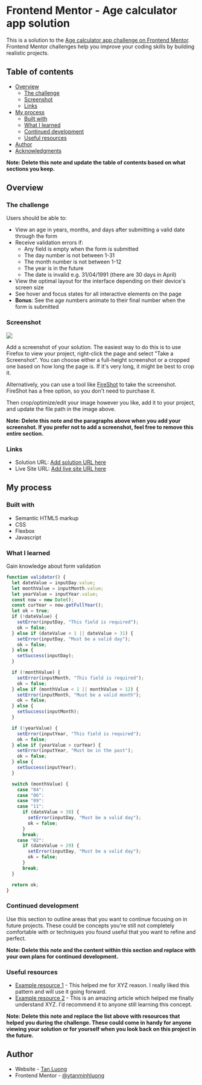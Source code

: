 # Frontend Mentor - Age calculator app solution

This is a solution to the [Age calculator app challenge on Frontend Mentor](https://www.frontendmentor.io/challenges/age-calculator-app-dF9DFFpj-Q). Frontend Mentor challenges help you improve your coding skills by building realistic projects.

## Table of contents

- [Overview](#overview)
  - [The challenge](#the-challenge)
  - [Screenshot](#screenshot)
  - [Links](#links)
- [My process](#my-process)
  - [Built with](#built-with)
  - [What I learned](#what-i-learned)
  - [Continued development](#continued-development)
  - [Useful resources](#useful-resources)
- [Author](#author)
- [Acknowledgments](#acknowledgments)

**Note: Delete this note and update the table of contents based on what sections you keep.**

## Overview

### The challenge

Users should be able to:

- View an age in years, months, and days after submitting a valid date through the form
- Receive validation errors if:
  - Any field is empty when the form is submitted
  - The day number is not between 1-31
  - The month number is not between 1-12
  - The year is in the future
  - The date is invalid e.g. 31/04/1991 (there are 30 days in April)
- View the optimal layout for the interface depending on their device's screen size
- See hover and focus states for all interactive elements on the page
- **Bonus**: See the age numbers animate to their final number when the form is submitted

### Screenshot

![](./screenshot.jpg)

Add a screenshot of your solution. The easiest way to do this is to use Firefox to view your project, right-click the page and select "Take a Screenshot". You can choose either a full-height screenshot or a cropped one based on how long the page is. If it's very long, it might be best to crop it.

Alternatively, you can use a tool like [FireShot](https://getfireshot.com/) to take the screenshot. FireShot has a free option, so you don't need to purchase it.

Then crop/optimize/edit your image however you like, add it to your project, and update the file path in the image above.

**Note: Delete this note and the paragraphs above when you add your screenshot. If you prefer not to add a screenshot, feel free to remove this entire section.**

### Links

- Solution URL: [Add solution URL here](https://your-solution-url.com)
- Live Site URL: [Add live site URL here](https://your-live-site-url.com)

## My process

### Built with

- Semantic HTML5 markup
- CSS
- Flexbox
- Javascript

### What I learned

Gain knowledge about form validation

```js
function validator() {
  let dateValue = inputDay.value;
  let monthValue = inputMonth.value;
  let yearValue = inputYear.value;
  const now = new Date();
  const curYear = now.getFullYear();
  let ok = true;
  if (!dateValue) {
    setError(inputDay, "This field is required");
    ok = false;
  } else if (dateValue < 1 || dateValue > 31) {
    setError(inputDay, "Must be a valid day");
    ok = false;
  } else {
    setSuccess(inputDay);
  }

  if (!monthValue) {
    setError(inputMonth, "This field is required");
    ok = false;
  } else if (monthValue < 1 || monthValue > 12) {
    setError(inputMonth, "Must be a valid month");
    ok = false;
  } else {
    setSuccess(inputMonth);
  }

  if (!yearValue) {
    setError(inputYear, "This field is required");
    ok = false;
  } else if (yearValue > curYear) {
    setError(inputYear, "Must be in the past");
    ok = false;
  } else {
    setSuccess(inputYear);
  }

  switch (monthValue) {
    case "04":
    case "06":
    case "09":
    case "11":
      if (dateValue > 30) {
        setError(inputDay, "Must be a valid day");
        ok = false;
      }
      break;
    case "02":
      if (dateValue > 29) {
        setError(inputDay, "Must be a valid day");
        ok = false;
      }
      break;
  }

  return ok;
}
```

### Continued development

Use this section to outline areas that you want to continue focusing on in future projects. These could be concepts you're still not completely comfortable with or techniques you found useful that you want to refine and perfect.

**Note: Delete this note and the content within this section and replace with your own plans for continued development.**

### Useful resources

- [Example resource 1](https://www.example.com) - This helped me for XYZ reason. I really liked this pattern and will use it going forward.
- [Example resource 2](https://www.example.com) - This is an amazing article which helped me finally understand XYZ. I'd recommend it to anyone still learning this concept.

**Note: Delete this note and replace the list above with resources that helped you during the challenge. These could come in handy for anyone viewing your solution or for yourself when you look back on this project in the future.**

## Author

- Website - [Tan Luong](https://www.your-site.com)
- Frontend Mentor - [@ytanminhluong](https://www.frontendmentor.io/profile/tanminhluong)
